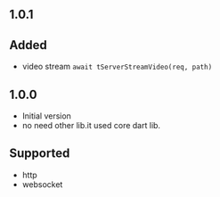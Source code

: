 ## 1.0.1

## Added
- video stream `await tServerStreamVideo(req, path)`

## 1.0.0

- Initial version
- no need other lib.it used core dart lib.

## Supported
- http
- websocket
